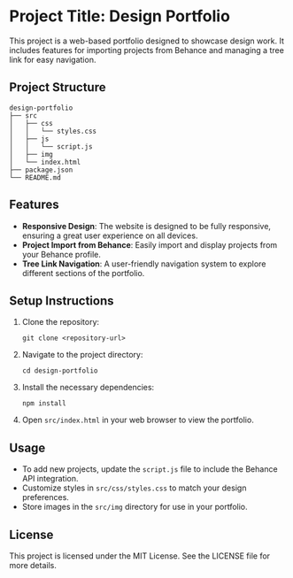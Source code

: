 # Project Title: Design Portfolio

This project is a web-based portfolio designed to showcase design work. It includes features for importing projects from Behance and managing a tree link for easy navigation.

## Project Structure

```
design-portfolio
├── src
│   ├── css
│   │   └── styles.css
│   ├── js
│   │   └── script.js
│   ├── img
│   └── index.html
├── package.json
└── README.md
```

## Features

- **Responsive Design**: The website is designed to be fully responsive, ensuring a great user experience on all devices.
- **Project Import from Behance**: Easily import and display projects from your Behance profile.
- **Tree Link Navigation**: A user-friendly navigation system to explore different sections of the portfolio.

## Setup Instructions

1. Clone the repository:
   ```
   git clone <repository-url>
   ```

2. Navigate to the project directory:
   ```
   cd design-portfolio
   ```

3. Install the necessary dependencies:
   ```
   npm install
   ```

4. Open `src/index.html` in your web browser to view the portfolio.

## Usage

- To add new projects, update the `script.js` file to include the Behance API integration.
- Customize styles in `src/css/styles.css` to match your design preferences.
- Store images in the `src/img` directory for use in your portfolio.

## License

This project is licensed under the MIT License. See the LICENSE file for more details.